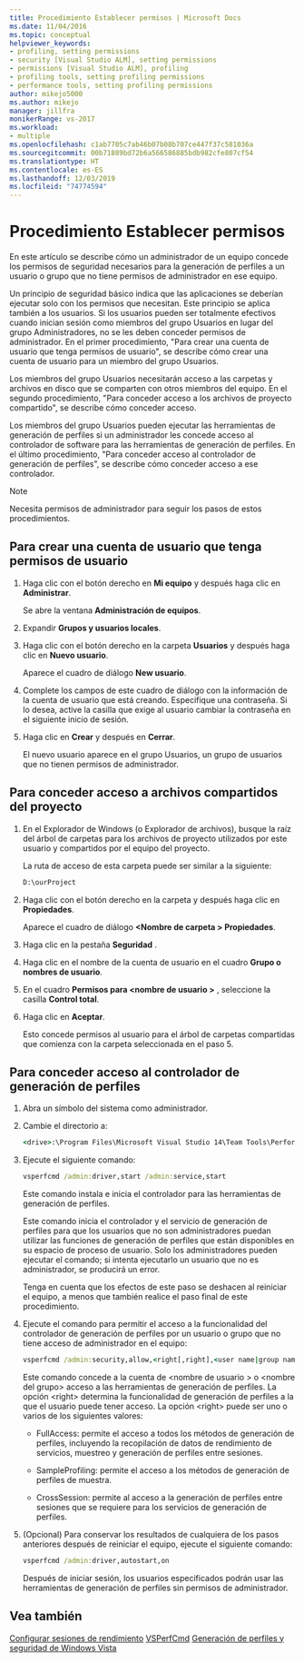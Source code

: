 ```yaml
---
title: Procedimiento Establecer permisos | Microsoft Docs
ms.date: 11/04/2016
ms.topic: conceptual
helpviewer_keywords:
- profiling, setting permissions
- security [Visual Studio ALM], setting permissions
- permissions [Visual Studio ALM], profiling
- profiling tools, setting profiling permissions
- performance tools, setting profiling permissions
author: mikejo5000
ms.author: mikejo
manager: jillfra
monikerRange: vs-2017
ms.workload:
- multiple
ms.openlocfilehash: c1ab7705c7ab46b07b08b707ce447f37c581036a
ms.sourcegitcommit: 00b71889bd72b6a566586885bdb982cfe807cf54
ms.translationtype: HT
ms.contentlocale: es-ES
ms.lasthandoff: 12/03/2019
ms.locfileid: "74774594"
---
```

# <a name="how-to-set-permissions"></a>Procedimiento Establecer permisos

En este artículo se describe cómo un administrador de un equipo concede los permisos de seguridad necesarios para la generación de perfiles a un usuario o grupo que no tiene permisos de administrador en ese equipo.

Un principio de seguridad básico indica que las aplicaciones se deberían ejecutar solo con los permisos que necesitan. Este principio se aplica también a los usuarios. Si los usuarios pueden ser totalmente efectivos cuando inician sesión como miembros del grupo Usuarios en lugar del grupo Administradores, no se les deben conceder permisos de administrador. En el primer procedimiento, "Para crear una cuenta de usuario que tenga permisos de usuario", se describe cómo crear una cuenta de usuario para un miembro del grupo Usuarios.

Los miembros del grupo Usuarios necesitarán acceso a las carpetas y archivos en disco que se comparten con otros miembros del equipo. En el segundo procedimiento, "Para conceder acceso a los archivos de proyecto compartido", se describe cómo conceder acceso.

Los miembros del grupo Usuarios pueden ejecutar las herramientas de generación de perfiles si un administrador les concede acceso al controlador de software para las herramientas de generación de perfiles. En el último procedimiento, "Para conceder acceso al controlador de generación de perfiles", se describe cómo conceder acceso a ese controlador.

> [!NOTE]
> Necesita permisos de administrador para seguir los pasos de estos procedimientos.

## <a name="to-create-a-user-account-that-has-user-permissions"></a>Para crear una cuenta de usuario que tenga permisos de usuario

1. Haga clic con el botón derecho en **Mi equipo** y después haga clic en **Administrar**.

     Se abre la ventana **Administración de equipos**.

2. Expandir **Grupos y usuarios locales**.

3. Haga clic con el botón derecho en la carpeta **Usuarios** y después haga clic en **Nuevo usuario**.

     Aparece el cuadro de diálogo **New usuario**.

4. Complete los campos de este cuadro de diálogo con la información de la cuenta de usuario que está creando. Especifique una contraseña. Si lo desea, active la casilla que exige al usuario cambiar la contraseña en el siguiente inicio de sesión.

5. Haga clic en **Crear** y después en **Cerrar**.

     El nuevo usuario aparece en el grupo Usuarios, un grupo de usuarios que no tienen permisos de administrador.

## <a name="to-grant-access-to-shared-project-files"></a>Para conceder acceso a archivos compartidos del proyecto

1. En el Explorador de Windows (o Explorador de archivos), busque la raíz del árbol de carpetas para los archivos de proyecto utilizados por este usuario y compartidos por el equipo del proyecto.

     La ruta de acceso de esta carpeta puede ser similar a la siguiente:

    ```cmd
    D:\ourProject
    ```

2. Haga clic con el botón derecho en la carpeta y después haga clic en **Propiedades**.

     Aparece el cuadro de diálogo **\<Nombre de carpeta > Propiedades**.

3. Haga clic en la pestaña **Seguridad** .

4. Haga clic en el nombre de la cuenta de usuario en el cuadro **Grupo o nombres de usuario**.

5. En el cuadro **Permisos para \<nombre de usuario >** , seleccione la casilla **Control total**.

6. Haga clic en **Aceptar**.

     Esto concede permisos al usuario para el árbol de carpetas compartidas que comienza con la carpeta seleccionada en el paso 5.

## <a name="to-grant-access-to-the-profiling-driver"></a>Para conceder acceso al controlador de generación de perfiles

1. Abra un símbolo del sistema como administrador.

2. Cambie el directorio a:

    ```cmd
    <drive>:\Program Files\Microsoft Visual Studio 14\Team Tools\Performance Tools
    ```

3. Ejecute el siguiente comando:

    ```cmd
    vsperfcmd /admin:driver,start /admin:service,start
    ```

     Este comando instala e inicia el controlador para las herramientas de generación de perfiles.

     Este comando inicia el controlador y el servicio de generación de perfiles para que los usuarios que no son administradores puedan utilizar las funciones de generación de perfiles que están disponibles en su espacio de proceso de usuario. Solo los administradores pueden ejecutar el comando; si intenta ejecutarlo un usuario que no es administrador, se producirá un error.

     Tenga en cuenta que los efectos de este paso se deshacen al reiniciar el equipo, a menos que también realice el paso final de este procedimiento.

4. Ejecute el comando para permitir el acceso a la funcionalidad del controlador de generación de perfiles por un usuario o grupo que no tiene acceso de administrador en el equipo:

    ```cmd
    vsperfcmd /admin:security,allow,<right[,right],<user name|group name>
    ```

     Este comando concede a la cuenta de \<nombre de usuario > o \<nombre del grupo> acceso a las herramientas de generación de perfiles. La opción \<right> determina la funcionalidad de generación de perfiles a la que el usuario puede tener acceso. La opción \<right> puede ser uno o varios de los siguientes valores:

    - FullAccess: permite el acceso a todos los métodos de generación de perfiles, incluyendo la recopilación de datos de rendimiento de servicios, muestreo y generación de perfiles entre sesiones.

    - SampleProfiling: permite el acceso a los métodos de generación de perfiles de muestra.

    - CrossSession: permite al acceso a la generación de perfiles entre sesiones que se requiere para los servicios de generación de perfiles.

5. (Opcional) Para conservar los resultados de cualquiera de los pasos anteriores después de reiniciar el equipo, ejecute el siguiente comando:

    ```cmd
    vsperfcmd /admin:driver,autostart,on
    ```

   Después de iniciar sesión, los usuarios especificados podrán usar las herramientas de generación de perfiles sin permisos de administrador.

## <a name="see-also"></a>Vea también

[Configurar sesiones de rendimiento](../profiling/configuring-performance-sessions.md)
[VSPerfCmd](../profiling/vsperfcmd.md)
[Generación de perfiles y seguridad de Windows Vista](../profiling/profiling-and-windows-vista-security.md)
